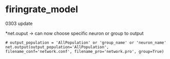 # firingrate_model

0303 update

*net.ouput -> can now choose specific neuron or group to output
    
    # output_population = 'AllPopulation' or 'group_name' or 'neuron_name'
    net.output(output_population='AllPopulation', filename_conf='network.conf', filename_pro='network.pro', group=True)
    
